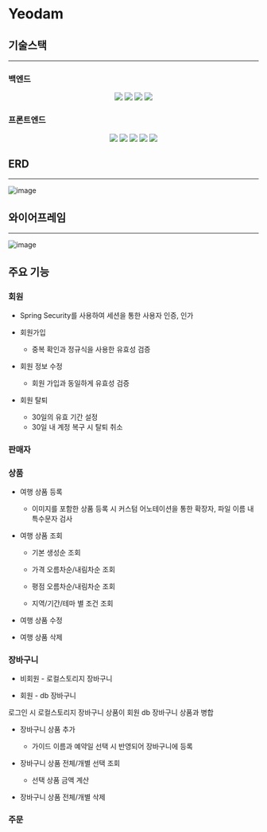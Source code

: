 

# Yeodam

## 기술스택
------
### 백엔드

<div align="center"> 
    <img src="https://img.shields.io/badge/SpringBoot-6DB33F?style=for-the-badge&logo=spring&logoColor=white">
    <img src="https://img.shields.io/badge/springsecurity-6DB33F?style=for-the-badge&logo=spring&logoColor=white">
    <img src="https://img.shields.io/badge/Spring%20Data%20JPA-6DB33F?style=for-the-badge&logo=spring&logoColor=white">
    <img src = "https://img.shields.io/badge/mysql-4479A1?style=for-the-badge&logo=mysql&logoColor=white">
</div>

### 프론트엔드

<div align="center"> 
    <img src="https://img.shields.io/badge/HTML5-E34F26?style=for-the-badge&logo=html5&logoColor=white">
    <img src="https://img.shields.io/badge/JSS-F7DF1E?style=for-the-badge&logo=JSS&logoColor=white">
    <img src="https://img.shields.io/badge/CSS3-1572B6?style=for-the-badge&logo=css3&logoColor=white">
    <img src="https://img.shields.io/badge/Bootstrap-563D7C?style=for-the-badge&logo=bootstrap&logoColor=white">
    <img src="https://img.shields.io/badge/thymeleaf-005F0F?style=for-the-badge&logo=thymeleaf&logoColor=white">
</div>


## ERD
------

![image](/uploads/10bf0caa122776e65be40905430b2a8a/image.png)


## 와이어프레임
------

![image](/uploads/0a03ecb6d2851c5b50dd509cddd98816/image.png)


## 주요 기능

### 회원

+ Spring Security를 사용하여 세션을 통한 사용자 인증, 인가

+ 회원가입

    + 중복 확인과 정규식을 사용한 유효성 검증

+ 회원 정보 수정

    + 회원 가입과 동일하게 유효성 검증

+ 회원 탈퇴

    + 30일의 유효 기간 설정
    + 30일 내 계정 복구 시 탈퇴 취소

### 판매자

### 상품

+ 여행 상품 등록
    + 이미지를 포함한 상품 등록 시 커스텀 어노테이션을 통한 확장자, 파일 이름 내 특수문자 검사

+ 여행 상품 조회
    + 기본 생성순 조회

    + 가격 오름차순/내림차순 조회

    + 평점 오름차순/내림차순 조회
    
    + 지역/기간/테마 별 조건 조회

+ 여행 상품 수정

+ 여행 상품 삭제

### 장바구니
+ 비회원 - 로컬스토리지 장바구니

+ 회원 - db 장바구니

로그인 시 로컬스토리지 장바구니 상품이 회원 db 장바구니 상품과 병합

+ 장바구니 상품 추가
    + 가이드 이름과 예약일 선택 시 반영되어 장바구니에 등록

+ 장바구니 상품 전체/개별 선택 조회
    + 선택 상품 금액 계산

+ 장바구니 상품 전체/개별  삭제

### 주문
